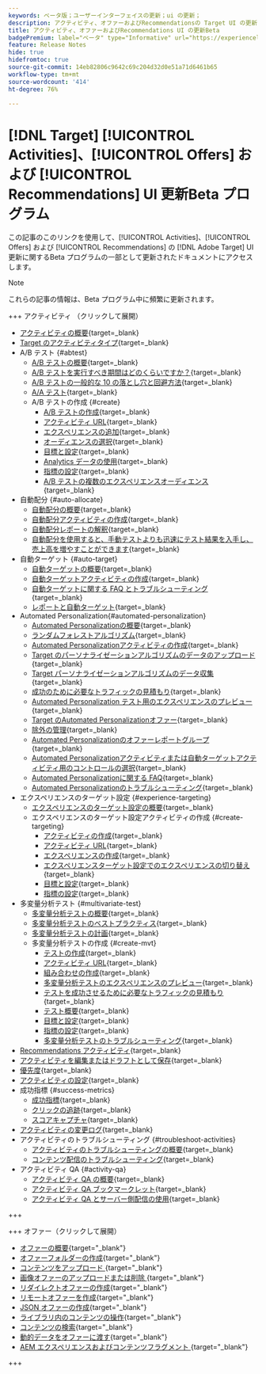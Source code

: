 ```yaml
---
keywords: ベータ版；ユーザーインターフェイスの更新；ui の更新；
description: アクティビティ、オファーおよびRecommendationsの Target UI の更新に関する更新済み記事にアクセスできます
title: アクティビティ、オファーおよびRecommendations UI の更新Beta
badgePremium: label="ベータ" type="Informative" url="https://experienceleague.adobe.com/docs/target/using/introduction/intro.html?lang=en#beta newtab=true" tooltip=" [!DNL Target] Beta プログラムについて説明します。"
feature: Release Notes
hide: true
hidefromtoc: true
source-git-commit: 14eb82806c9642c69c204d32d0e51a71d6461b65
workflow-type: tm+mt
source-wordcount: '414'
ht-degree: 76%

---
```


# [!DNL Target] [!UICONTROL Activities]、[!UICONTROL Offers] および [!UICONTROL Recommendations] UI 更新Beta プログラム

この記事のこのリンクを使用して、[!UICONTROL Activities]、[!UICONTROL Offers] および [!UICONTROL Recommendations] の [!DNL Adobe Target] UI 更新に関するBeta プログラムの一部として更新されたドキュメントにアクセスします。

>[!NOTE]
>
>これらの記事の情報は、Beta プログラム中に頻繁に更新されます。

+++ アクティビティ （クリックして展開）

+ [アクティビティの概要](c-activities/activities.md){target=_blank}
+ [Target のアクティビティタイプ](c-activities/target-activities-guide.md){target=_blank}
+ A/B テスト {#abtest}
   + [A/B テストの概要](c-activities/t-test-ab/test-ab.md){target=_blank}
   + [A/B テストを実行すべき期間はどのくらいですか？](c-activities/t-test-ab/sample-size-determination.md){target=_blank}
   + [ A/B テストの一般的な 10 の落とし穴と回避方法](c-activities/t-test-ab/common-ab-testing-pitfalls.md){target=_blank}
   + [A/A テスト](/help/main/c-activities/t-test-ab/aa-testing.md){target=_blank}
   + A/B テストの作成 {#create}
      + [A/B テストの作成](c-activities/t-test-ab/t-test-create-ab/test-create-ab.md){target=_blank}
      + [アクティビティ URL](c-activities/t-test-ab/t-test-create-ab/ab-activity-url.md){target=_blank}
      + [エクスペリエンスの追加](c-activities/t-test-ab/t-test-create-ab/ab-add-experience.md){target=_blank}
      + [オーディエンスの選択](c-activities/t-test-ab/t-test-create-ab/ab-audience.md){target=_blank}
      + [目標と設定](c-activities/t-test-ab/t-test-create-ab/ab-goals-and-settings.md){target=_blank}
      + [Analytics データの使用](c-activities/t-test-ab/t-test-create-ab/create-a4t.md){target=_blank}
      + [指標の設定](c-activities/t-test-ab/t-test-create-ab/ab-set-metrics.md){target=_blank}
      + [A/B テストの複数のエクスペリエンスオーディエンス](c-activities/t-test-ab/t-test-create-ab/target-experience-to-multiple-audiences.md){target=_blank}
+ 自動配分 {#auto-allocate}
   + [自動配分の概要](c-activities/automated-traffic-allocation/automated-traffic-allocation.md){target=_blank}
   + [自動配分アクティビティの作成](/help/main/c-activities/automated-traffic-allocation/create-auto-allocate-activity.md){target=_blank}
   + [自動配分レポートの解釈](c-activities/automated-traffic-allocation/determine-winner.md){target=_blank}
   + [自動配分を使用すると、手動テストよりも迅速にテスト結果を入手し、売上高を増やすことができます](/help/main/c-activities/automated-traffic-allocation/faster-results-higher-revenue.md){target=_blank}
+ 自動ターゲット {#auto-target}
   + [自動ターゲットの概要](/help/main/c-activities/auto-target/auto-target-to-optimize.md){target=_blank}
   + [自動ターゲットアクティビティの作成](/help/main/c-activities/auto-target/create-auto-target.md){target=_blank}
   + [ 自動ターゲットに関する FAQ とトラブルシューティング ](/help/main/c-activities/auto-target/auto-target-troubleshooting-faqs.md){target=_blank}
   + [レポートと自動ターゲット](/help/main/c-activities/auto-target/reporting-and-auto-target.md){target=_blank}
+ Automated Personalization{#automated-personalization}
   + [Automated Personalizationの概要](c-activities/t-automated-personalization/automated-personalization.md){target=_blank}
   + [ランダムフォレストアルゴリズム](c-activities/t-automated-personalization/algo-random-forest.md){target=_blank}
   + [Automated Personalizationアクティビティの作成](c-activities/t-automated-personalization/create-ap-activity.md){target=_blank}
   + [Target のパーソナライゼーションアルゴリズムのデータのアップロード](c-activities/t-automated-personalization/uploading-data-for-the-target-personalization-algorithms.md){target=_blank}
   + [Target パーソナライゼーションアルゴリズムのデータ収集](c-activities/t-automated-personalization/ap-data.md){target=_blank}
   + [成功のために必要なトラフィックの見積もり](c-activities/t-automated-personalization/ap-traffic-estimator.md){target=_blank}
   + [Automated Personalization テスト用のエクスペリエンスのプレビュー ](c-activities/t-automated-personalization/ap-preview-experiences.md){target=_blank}
   + [Target のAutomated Personalizationオファー](c-activities/t-automated-personalization/ap-target-offers.md){target=_blank}
   + [除外の管理](c-activities/t-automated-personalization/managing-exclusions.md){target=_blank}
   + [Automated Personalizationのオファーレポートグループ](/help/main/c-activities/t-automated-personalization/offer-reporting-groups-in-automated-personalization.md){target=_blank}
   + [Automated Personalizationアクティビティまたは自動ターゲットアクティビティ用のコントロールの選択](c-activities/t-automated-personalization/experience-as-control.md){target=_blank}
   + [Automated Personalizationに関する FAQ](c-activities/t-automated-personalization/automated-personalization-faq.md){target=_blank}
   + [Automated Personalizationのトラブルシューティング](c-activities/t-automated-personalization/ap-trouble.md){target=_blank}
+ エクスペリエンスのターゲット設定 {#experience-targeting}
   + [エクスペリエンスのターゲット設定の概要](c-activities/t-experience-target/experience-target.md){target=_blank}
   + エクスペリエンスのターゲット設定アクティビティの作成 {#create-targeting}
      + [アクティビティの作成](c-activities/t-experience-target/t-xt-create/xt-create.md){target=_blank}
      + [アクティビティ URL](c-activities/t-experience-target/t-xt-create/xt-activity-url.md){target=_blank}
      + [エクスペリエンスの作成](c-activities/t-experience-target/t-xt-create/xt-add-experience.md){target=_blank}
      + [エクスペリエンスターゲット設定でのエクスペリエンスの切り替え](c-activities/t-experience-target/t-xt-create/xt-switching-experiences.md){target=_blank}
      + [目標と設定](c-activities/t-experience-target/t-xt-create/xt-goals-and-settings.md){target=_blank}
      + [指標の設定](c-activities/t-experience-target/t-xt-create/xt-set-metrics.md){target=_blank}
+ 多変量分析テスト {#multivariate-test}
   + [多変量分析テストの概要](c-activities/c-multivariate-testing/multivariate-testing.md){target=_blank}
   + [多変量分析テストのベストプラクティス](c-activities/c-multivariate-testing/best-practices.md){target=_blank}
   + [多変量分析テストの計画](c-activities/c-multivariate-testing/plan-mvt.md){target=_blank}
   + 多変量分析テストの作成 {#create-mvt}
      + [テストの作成](c-activities/c-multivariate-testing/t-create-multivariate-test/create-multivariate-test.md){target=_blank}
      + [アクティビティ URL](c-activities/c-multivariate-testing/t-create-multivariate-test/url.md){target=_blank}
      + [組み合わせの作成](c-activities/c-multivariate-testing/t-create-multivariate-test/add-offers.md){target=_blank}
      + [多変量分析テストのエクスペリエンスのプレビュー](c-activities/c-multivariate-testing/t-create-multivariate-test/preview-experiences.md){target=_blank}
      + [テストを成功させるために必要なトラフィックの見積もり](c-activities/c-multivariate-testing/t-create-multivariate-test/traffic-estimator.md){target=_blank}
      + [テスト概要](c-activities/c-multivariate-testing/t-create-multivariate-test/test-summary.md){target=_blank}
      + [目標と設定](c-activities/c-multivariate-testing/t-create-multivariate-test/goals-and-settings.md){target=_blank}
      + [指標の設定](c-activities/c-multivariate-testing/t-create-multivariate-test/mvt-set-metrics.md){target=_blank}
      + [多変量分析テストのトラブルシューティング](c-activities/c-multivariate-testing/t-create-multivariate-test/troubleshooting.md){target=_blank}
+ [Recommendations アクティビティ](c-activities/recommendations-activity.md){target=_blank}
+ [アクティビティを編集またはドラフトとして保存](c-activities/edit-activity.md){target=_blank}
+ [優先度](c-activities/priority.md){target=_blank}
+ [アクティビティの設定](c-activities/activity-settings.md){target=_blank}
+ 成功指標 {#success-metrics}
   + [成功指標](c-activities/r-success-metrics/success-metrics.md){target=_blank}
   + [クリックの追跡](c-activities/r-success-metrics/click-tracking.md){target=_blank}
   + [スコアキャプチャ](c-activities/r-success-metrics/capture-score.md){target=_blank}
+ [アクティビティの変更ログ](c-activities/change-log.md){target=_blank}
+ アクティビティのトラブルシューティング {#troubleshoot-activities}
   + [アクティビティのトラブルシューティングの概要](c-activities/c-troubleshooting-activities/troubleshooting-activities.md){target=_blank}
   + [コンテンツ配信のトラブルシューティング](c-activities/c-troubleshooting-activities/content-trouble.md){target=_blank}
+ アクティビティ QA {#activity-qa}
   + [アクティビティ QA の概要](c-activities/c-activity-qa/activity-qa.md){target=_blank}
   + [アクティビティ QA ブックマークレット](c-activities/c-activity-qa/activity-qa-bookmark.md){target=_blank}
   + [アクティビティ QA とサーバー側配信の使用](c-activities/c-activity-qa/use-qa-mode-with-server-side-delivery.md){target=_blank}

+++

+++ オファー（クリックして展開）

+ [オファーの概要](/help/main/c-experiences/c-manage-content/manage-content-beta.md){target="_blank"}
+ [オファーフォルダーの作成](/help/main/c-experiences/c-manage-content/create-content-folder-beta.md){target="_blank"}
+ [ コンテンツをアップロード ](/help/main/c-experiences/c-manage-content/assets-upload-beta.md){target="_blank"}
+ [ 画像オファーのアップロードまたは削除 ](/help/main/c-experiences/c-manage-content/assets-upload-beta.md){target="_blank"}
+ [リダイレクトオファーの作成](/help/main/c-experiences/c-manage-content/offer-redirect-beta.md){target="_blank"}
+ [リモートオファーを作成](/help/main/c-experiences/c-manage-content/about-remote-offers-beta.md){target="_blank"}
+ [JSON オファーの作成](/help/main/c-experiences/c-manage-content/create-json-offer-beta.md){target="_blank"}
+ [ライブラリ内のコンテンツの操作](/help/main/c-experiences/c-manage-content/assets-working-beta.md){target="_blank"}
+ [コンテンツの検索](/help/main/c-experiences/c-manage-content/filter-and-search-content.md){target="_blank"}
+ [動的データをオファーに渡す](/help/main/c-experiences/c-manage-content/passing-profile-attributes-to-the-html-offer.md){target="_blank"}
+ [AEM エクスペリエンスおよびコンテンツフラグメント ](/help/main/c-experiences/c-manage-content/aem-experience-fragments.md){target="_blank"}

+++


